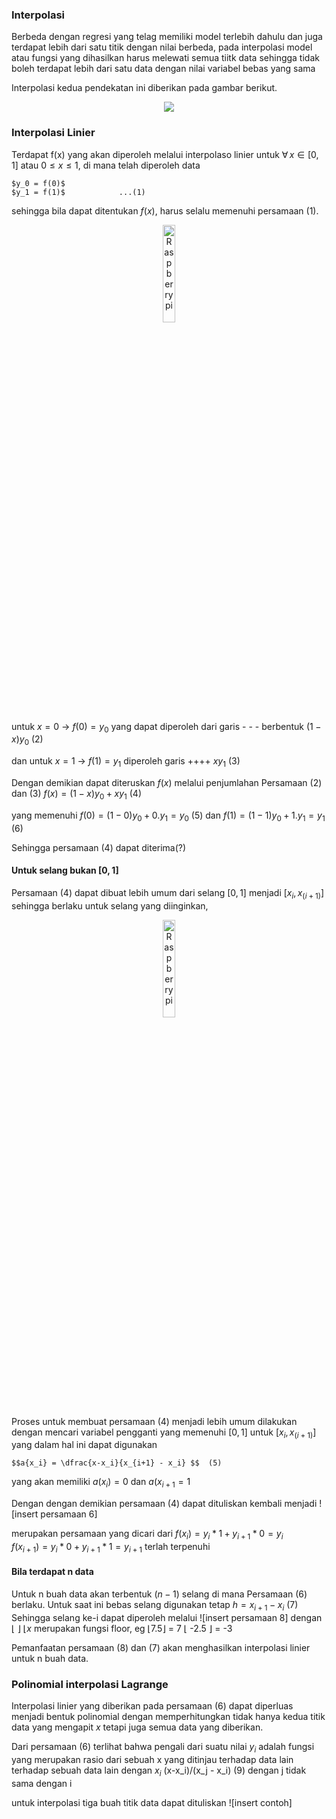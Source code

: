 ### Interpolasi

Berbeda dengan regresi yang telag memiliki model terlebih dahulu dan juga terdapat lebih dari satu titik dengan nilai berbeda, pada interpolasi model atau fungsi yang dihasilkan harus melewati semua tiitk data sehingga tidak boleh terdapat lebih dari satu data dengan nilai variabel bebas yang sama

Interpolasi kedua pendekatan ini diberikan pada gambar berikut. 
 <p align="center">
 	<img src=img/inter1.jpg>
 </p>
 
 
### Interpolasi Linier
 
Terdapat f(x) yang akan diperoleh melalui interpolaso linier untuk $\forall \, x \in [0,1]$ atau $0 \leq x \leq 1$, di mana telah diperoleh data
 
	$y_0 = f(0)$
	$y_1 = f(1)$			...(1)
 
sehingga bila dapat ditentukan $f(x)$, harus selalu memenuhi persamaan (1).
<p align="center">
	<img src="img/inter2.jpg" alt="Raspberry pi" style="width:20%; border:0;">
</p>

untuk $x=0$ -> $f(0)=y_0$ yang dapat diperoleh dari garis - - -  berbentuk
	$(1-x)y_0$ 	(2)
	
dan untuk $x=1$ -> $f(1)=y_1$ diperoleh garis ++++
	$xy_1$		(3)

Dengan demikian dapat diteruskan $f(x)$ melalui penjumlahan Persamaan (2) dan (3)
	$f(x) = (1-x)y_0 + xy_1$	(4)

yang memenuhi 
	$f(0) = (1-0)y_0 + 0. y_1 = y_0$	(5)
dan
	$f(1) = (1-1)y_0 + 1. y_1 = y_1$	(6)

Sehingga persamaan (4) dapat diterima(?)

#### Untuk selang bukan $[0,1]$
Persamaan (4) dapat dibuat lebih umum dari selang $[0,1]$ menjadi $[x_i, x_(i+1)]$ sehingga berlaku untuk selang yang diinginkan,
<p align="center">
	<img src="img/inter3.jpg" alt="Raspberry pi" style="width:20%; border:0;">
</p>

Proses untuk membuat persamaan (4) menjadi lebih umum dilakukan dengan mencari variabel pengganti yang memenuhi $[0,1]$ untuk $[x_i, x_(i+1)]$ yang dalam hal ini dapat digunakan

	$$a{x_i} = \dfrac{x-x_i}{x_{i+1} - x_i} $$	(5)
yang akan memiliki
	$a(x_i) = 0$ dan $a(x_{i+1}  = 1$
	
Dengan dengan demikian persamaan (4) dapat dituliskan kembali menjadi
 ![insert persamaan 6]
 
merupakan persamaan yang dicari dari
	$f(x_i) = y_i*1 + y_{i+1} * 0 = y_i$	
	$f(x_{i+1}) = y_i*0 + y_{i+1} * 1 = y_{i+1}$
terlah terpenuhi

#### Bila terdapat n data

Untuk n buah data akan terbentuk $(n-1)$ selang di mana Persamaan (6) berlaku.
Untuk saat ini bebas selang digunakan tetap 
	$h = x_{i+1} - x_i$ (7)
Sehingga selang ke-i dapat diperoleh melalui
 ![insert persamaan 8]
 dengan ⌊ ⌋ $\lfloor x$ merupakan fungsi floor, eg
 	⌊7.5⌋ = 7
 	⌊ -2.5 ⌋ = -3
 
 Pemanfaatan persamaan (8) dan (7) akan menghasilkan interpolasi linier untuk n buah data.  
 
 
 ### Polinomial interpolasi Lagrange
 
 Interpolasi linier yang diberikan pada persamaan (6) dapat diperluas menjadi bentuk polinomial dengan memperhitungkan tidak hanya kedua titik data yang mengapit $x$ tetapi juga semua data yang diberikan.
 
 Dari persamaan (6) terlihat bahwa pengali dari suatu nilai $y_i$ adalah fungsi yang merupakan rasio dari sebuah x yang ditinjau terhadap data lain terhadap sebuah data lain dengan $x_i$
 	(x-x_i)/(x_j - x_i) 	(9)
 dengan j tidak sama dengan i
 
 untuk interpolasi tiga buah titik data dapat dituliskan 
  ![insert contoh]
  
 
